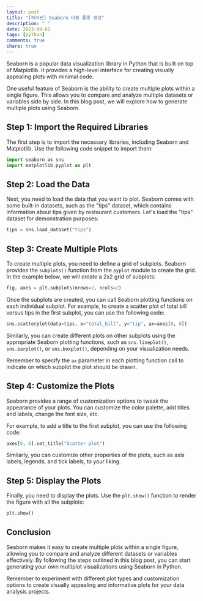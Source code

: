 ```yaml
---
layout: post
title: "[파이썬] Seaborn 다중 플롯 생성"
description: " "
date: 2023-09-01
tags: [python]
comments: true
share: true
---
```


Seaborn is a popular data visualization library in Python that is built on top of Matplotlib. It provides a high-level interface for creating visually appealing plots with minimal code.

One useful feature of Seaborn is the ability to create multiple plots within a single figure. This allows you to compare and analyze multiple datasets or variables side by side. In this blog post, we will explore how to generate multiple plots using Seaborn.

## Step 1: Import the Required Libraries

The first step is to import the necessary libraries, including Seaborn and Matplotlib. Use the following code snippet to import them:

```python
import seaborn as sns
import matplotlib.pyplot as plt
```

## Step 2: Load the Data

Next, you need to load the data that you want to plot. Seaborn comes with some built-in datasets, such as the "tips" dataset, which contains information about tips given by restaurant customers. Let's load the "tips" dataset for demonstration purposes:

```python
tips = sns.load_dataset("tips")
```

## Step 3: Create Multiple Plots

To create multiple plots, you need to define a grid of subplots. Seaborn provides the `subplots()` function from the `pyplot` module to create the grid. In the example below, we will create a 2x2 grid of subplots:

```python
fig, axes = plt.subplots(nrows=2, ncols=2)
```

Once the subplots are created, you can call Seaborn plotting functions on each individual subplot. For example, to create a scatter plot of total bill versus tips in the first subplot, you can use the following code:

```python
sns.scatterplot(data=tips, x="total_bill", y="tip", ax=axes[0, 0])
```

Similarly, you can create different plots on other subplots using the appropriate Seaborn plotting functions, such as `sns.lineplot()`, `sns.barplot()`, or `sns.boxplot()`, depending on your visualization needs.

Remember to specify the `ax` parameter in each plotting function call to indicate on which subplot the plot should be drawn.

## Step 4: Customize the Plots

Seaborn provides a range of customization options to tweak the appearance of your plots. You can customize the color palette, add titles and labels, change the font size, etc.

For example, to add a title to the first subplot, you can use the following code:

```python
axes[0, 0].set_title("Scatter plot")
```

Similarly, you can customize other properties of the plots, such as axis labels, legends, and tick labels, to your liking.

## Step 5: Display the Plots

Finally, you need to display the plots. Use the `plt.show()` function to render the figure with all the subplots:

```python
plt.show()
```

## Conclusion

Seaborn makes it easy to create multiple plots within a single figure, allowing you to compare and analyze different datasets or variables effectively. By following the steps outlined in this blog post, you can start generating your own multiplot visualizations using Seaborn in Python.

Remember to experiment with different plot types and customization options to create visually appealing and informative plots for your data analysis projects.